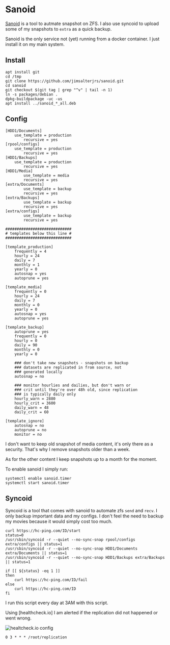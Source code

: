 # Sanoid

[Sanoid](https://github.com/jimsalterjrs/sanoid/) is a tool to autmate snapshot on ZFS. I also use syncoid to upload some of my snapshots to `extra` as a quick backup.

Sanoid is the only service not (yet) running from a docker container. I just install it on my main system.

## Install

```
apt install git
cd /tmp
git clone https://github.com/jimsalterjrs/sanoid.git
cd sanoid
git checkout $(git tag | grep "^v" | tail -n 1)
ln -s packages/debian .
dpkg-buildpackage -uc -us
apt install ../sanoid_*_all.deb
```

## Config

```
[HDD1/Documents]
	use_template = production
        recursive = yes
[rpool/configs]
	use_template = production
        recursive = yes
[HDD1/Backups]
	use_template = production
        recursive = yes
[HDD1/Media]
        use_template = media
        recursive = yes
[extra/Documents]
        use_template = backup
        recursive = yes
[extra/Backups]
        use_template = backup
        recursive = yes
[extra/configs]
        use_template = backup
        recursive = yes

#############################
# templates below this line #
#############################

[template_production]
	frequently = 4
	hourly = 24
	daily = 7
	monthly = 1
	yearly = 0
	autosnap = yes
	autoprune = yes

[template_media]
	frequently = 0
	hourly = 24
	daily = 7
	monthly = 0
	yearly = 0
	autosnap = yes
	autoprune = yes

[template_backup]
	autoprune = yes
	frequently = 0
	hourly = 0
	daily = 90
	monthly = 0
	yearly = 0

	### don't take new snapshots - snapshots on backup
	### datasets are replicated in from source, not
	### generated locally
	autosnap = no

	### monitor hourlies and dailies, but don't warn or
	### crit until they're over 48h old, since replication
	### is typically daily only
	hourly_warn = 2880
	hourly_crit = 3600
	daily_warn = 48
	daily_crit = 60

[template_ignore]
	autosnap = no
	autoprune = no
	monitor = no
```

I don't want to keep old snapshot of media content, it's only there as a security. That's why I remove snapshots older than a week.

As for the other content I keep snapshots up to a month for the moment.

To enable sanoid I simply run:

```
systemctl enable sanoid.timer
systemctl start sanoid.timer
```

## Syncoid

Syncoid is a tool that comes with sanoid to automate zfs `send` and `recv`. I only backup important data and my configs. I don't feel the need to backup my movies because it would simply cost too much.

```
curl https://hc-ping.com/ID/start
status=0
/usr/sbin/syncoid -r --quiet --no-sync-snap rpool/configs extra/configs || status=1
/usr/sbin/syncoid -r --quiet --no-sync-snap HDD1/Documents extra/Documents || status=1
/usr/sbin/syncoid -r --quiet --no-sync-snap HDD1/Backups extra/Backups  || status=1

if [[ ${status} -eq 1 ]]
then
	curl https://hc-ping.com/ID/fail
else
	curl https://hc-ping.com/ID
fi
```

I run this script every day at 3AM with this script. 

Using [healthcheck.io] I am alerted if the replication did not happened or went wrong.

![healtcheck.io config](../assets/transcoder_path.png)

```
0 3 * * * /root/replication
```
